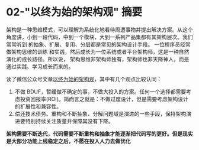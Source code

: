 # 02-"以终为始的架构观" 摘要

架构是一种思维模式，可以理解为系统化地看待周遭事物并提出解决方案。从这个角度讲，小到一段代码，中到一个模块，大到一系列产品集都有其架构层次。我们常常听到 的抽象、扩展、复用、分层都是常见的架构设计手段。
一位程序员经常做架构思维的训练 和实践，然后成长为一位系统或者平台架构师，这是一种自然演化的成长路径。所以说， 架构思维非架构师独有，架构师也非天降神人，而是通过实践、学习成长而来的。

读了微信公众号文章[以终为始的架构观](https://mp.weixin.qq.com/s/KZp27in3FfdFmSdoVjRlPg)，其中有几个观点比较认同：

1. 不做 BDUF，暂缓做不确定的事，不做大投入的方案。任何一个选择都需要考虑投资回报率(ROI)。简而言之就是：不做过度设计，但是需要考虑架构设计的扩展性和兼容性。
2. 偿还技术债务、重构和不断抽象、分解问题域是演进的一些手段，保持架构演进要特别持续关注质量并保障其没有下降。
   
**架构需要不断迭代，代码需要不断重构和抽象才能逐渐把代码写的更好。但是现实是大部分功能上线稳定之后，不愿在投入人力去做优化**
